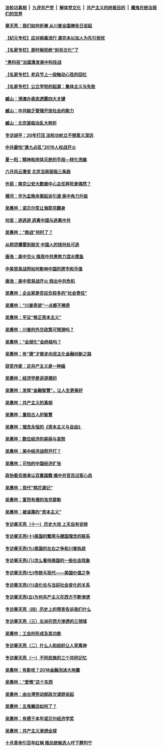 ####  [法轮功真相](../../../../basic/blob/master/README.md?t=06230002) &nbsp;|&nbsp; [九评共产党](../../../../9ping.md/blob/master/README.md?t=06230002) &nbsp;|&nbsp; [解体党文化](../../../../jtdwh.md/blob/master/README.md?t=06230002)  &nbsp;|&nbsp; [共产主义的终极目的](../../../../gczydzjmd.md/blob/master/README.md?t=06230002) &nbsp;|&nbsp; [魔鬼在统治我们的世界](../../../../mgztzwmdsj.md/blob/master/README.md?t=06230002) 

#### [章天亮：我们如何祈祷 从川普全国祷告日说起](../pages/nsc423/n11944627.md?t=06230002) 

#### [【纪元专栏】应对病毒流行 渥京未以加人为先引担忧](../pages/nsc423/n11875714.md?t=06230002) 

#### [【名家专栏】是时候拒绝“封杀文化”了](../pages/nsc423/n11814093.md?t=06230002) 

#### [“黑科技”治国激发美中科技战](../pages/nsc423/n11638056.md?t=06230002) 

#### [【名家专栏】老兵节上一段触动心弦的回忆](../pages/nsc423/n11646016.md?t=06230002) 

#### [【名家专栏】公立学校的起源：集体主义与失败](../pages/nsc423/n11601833.md?t=06230002) 

#### [臧山：港澳办表态透露四大关键](../pages/nsc423/n11421628.md?t=06230002) 

#### [臧山：中共缺乏管理开放社会的能力](../pages/nsc423/n11407457.md?t=06230002) 

#### [臧山：北京面临治乱大转折](../pages/nsc423/n11406895.md?t=06230002) 

#### [专访胡平：20年打压 法轮功屹立不倒意义深远](../pages/nsc423/n11398800.md?t=06230002) 

#### [中共最怕“逢九必乱”2019人权战开火](../pages/nsc423/n11385248.md?t=06230002) 

#### [夏一阳：精神和肉体灭绝的手段—转化洗脑](../pages/nsc423/n11368250.md?t=06230002) 

#### [六月风云激变 北京当局面临三条路](../pages/nsc423/n11313668.md?t=06230002) 

#### [许茹：南京公安大数据中心主任猝死是偶然？](../pages/nsc423/n11064744.md?t=06230002) 

#### [横河：华为孟晚舟案起诉引渡 美中角力升级](../pages/nsc423/n11027230.md?t=06230002) 

#### [吴惠林：诺贝尔奖让海耶克翻身](../pages/nsc423/n10890049.md?t=06230002) 

#### [何坚：逃逃逃 逃离中国与逃离中共](../pages/nsc423/n10592891.md?t=06230002) 

#### [吴惠林：“商战”何时了？](../pages/nsc423/n10573558.md?t=06230002) 

#### [从网贷爆雷到股灾 中国人的钱何处可逃](../pages/nsc423/n10572800.md?t=06230002) 

#### [唐浩：美中交火 隐现中共黑势力混水摸鱼](../pages/nsc423/n10544040.md?t=06230002) 

#### [中美贸易战将如何影响中国的房市和币值](../pages/nsc423/n10543697.md?t=06230002) 

#### [唐浩：美中贸易战开火 烧出中共危机](../pages/nsc423/n10540126.md?t=06230002) 

#### [吴惠林：企业家是否应负较多的“社会责任”](../pages/nsc423/n10535022.md?t=06230002) 

#### [吴惠林：“川普奇迹”一点都不稀奇](../pages/nsc423/n10512808.md?t=06230002) 

#### [吴惠林：平议“修正资本主义”](../pages/nsc423/n10495724.md?t=06230002) 

#### [吴惠林：川普的外交政策可预测吗？](../pages/nsc423/n10462387.md?t=06230002) 

#### [吴惠林：“全球化”会终结吗？](../pages/nsc423/n10452838.md?t=06230002) 

#### [吴惠林：有“德”才能走向民主化金融创新之路](../pages/nsc423/n10432292.md?t=06230002) 

#### [获奖作家：这共产主义是一种癌](../pages/nsc423/n10431541.md?t=06230002) 

#### [吴惠林：经济学是讲道德的](../pages/nsc423/n10398014.md?t=06230002) 

#### [吴惠林：发挥“金融智慧”，让人生更美好](../pages/nsc423/n10375019.md?t=06230002) 

#### [吴惠林：共产主义的真相](../pages/nsc423/n10351394.md?t=06230002) 

#### [吴惠林：重拾古人的智慧](../pages/nsc423/n10337691.md?t=06230002) 

#### [吴惠林：理念永恒的《资本主义与自由》](../pages/nsc423/n10316274.md?t=06230002) 

#### [吴惠林：数位经济的美丽与哀愁](../pages/nsc423/n10292946.md?t=06230002) 

#### [吴惠林：美中经济战将开打？](../pages/nsc423/n10258825.md?t=06230002) 

#### [吴惠林：可怕的中国经济扩张](../pages/nsc423/n10219147.md?t=06230002) 

#### [政协委员提承认双重国籍 揭中共官员过客心态](../pages/nsc423/n10208809.md?t=06230002) 

#### [吴惠林：现代“桃花源记”](../pages/nsc423/n10185234.md?t=06230002) 

#### [吴惠林：富而有德的洛克斐勒](../pages/nsc423/n10142264.md?t=06230002) 

#### [吴惠林：被诬蔑的“资本主义”](../pages/nsc423/n10124816.md?t=06230002) 

#### [专访章天亮（十一）历史大戏 上天自有安排](../pages/nsc423/n10094905.md?t=06230002) 

#### [专访章天亮(十)美国的繁荣与建国理念的联系](../pages/nsc423/n10094899.md?t=06230002) 

#### [专访章天亮(九)美国的左右之争和川普执政](../pages/nsc423/n10094889.md?t=06230002) 

#### [专访章天亮(八)怎么看待美国的一些社会现象](../pages/nsc423/n10094857.md?t=06230002) 

#### [专访章天亮(七)传统与现代——美国价值之争](../pages/nsc423/n10093140.md?t=06230002) 

#### [专访章天亮(六)进化论与当前社会变化的关系](../pages/nsc423/n10092036.md?t=06230002) 

#### [专访章天亮(五)为何共产主义在西方不断渗透](../pages/nsc423/n10083620.md?t=06230002) 

#### [专访章天亮（四）历史上的预言告诉我们什么](../pages/nsc423/n10083606.md?t=06230002) 

#### [专访章天亮（三）左派在西方渗透的三领域](../pages/nsc423/n10081115.md?t=06230002) 

#### [吴惠林：工会的形成及其功能](../pages/nsc423/n10080633.md?t=06230002) 

#### [专访章天亮（二）什么人和组织让人背离神](../pages/nsc423/n10076637.md?t=06230002) 

#### [专访章天亮（一）不同民族的三个共同记忆](../pages/nsc423/n10074188.md?t=06230002) 

#### [吴惠林：有影呒？2018金融泡沫大地震](../pages/nsc423/n10040534.md?t=06230002) 

#### [吴惠林：“爱情”这个东西](../pages/nsc423/n10019423.md?t=06230002) 

#### [吴惠林：由台湾劳动部政次请辞说起](../pages/nsc423/n9979679.md?t=06230002) 

#### [吴惠林：五鬼搬运如何了？](../pages/nsc423/n9925338.md?t=06230002) 

#### [吴惠林：有感于本年诺贝尔经济学奖](../pages/nsc423/n9871883.md?t=06230002) 

#### [吴惠林：共产主义渗透全球](../pages/nsc423/n9812748.md?t=06230002) 

#### [十月革命引百年红祸 俄总统候选人吁下葬列宁](../pages/nsc423/n9810182.md?t=06230002) 

